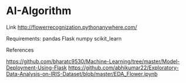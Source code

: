 # AI-Algorithm

Link 
http://flowerrecognization.pythonanywhere.com/

Requirements:
pandas
Flask
numpy
scikit_learn

References

https://github.com/bharatc9530/Machine-Learning/tree/master/Model-Deployment-Using-Flask
https://github.com/abhikumar22/Exploratory-Data-Analysis-on-IRIS-Dataset/blob/master/EDA_Flower.ipynb
